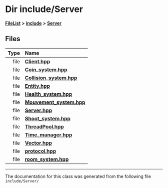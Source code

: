 

# Dir include/Server



[**FileList**](files.md) **>** [**include**](dir_d44c64559bbebec7f509842c48db8b23.md) **>** [**Server**](dir_17f455aea618a06e8886390757d4c564.md)












## Files

| Type | Name |
| ---: | :--- |
| file | [**Client.hpp**](Client_8hpp.md) <br> |
| file | [**Coin\_system.hpp**](Coin__system_8hpp.md) <br> |
| file | [**Collision\_system.hpp**](Collision__system_8hpp.md) <br> |
| file | [**Entity.hpp**](Entity_8hpp.md) <br> |
| file | [**Health\_system.hpp**](Health__system_8hpp.md) <br> |
| file | [**Mouvement\_system.hpp**](Mouvement__system_8hpp.md) <br> |
| file | [**Server.hpp**](Server_8hpp.md) <br> |
| file | [**Shoot\_system.hpp**](Shoot__system_8hpp.md) <br> |
| file | [**ThreadPool.hpp**](ThreadPool_8hpp.md) <br> |
| file | [**Time\_manager.hpp**](Time__manager_8hpp.md) <br> |
| file | [**Vector.hpp**](Vector_8hpp.md) <br> |
| file | [**protocol.hpp**](protocol_8hpp.md) <br> |
| file | [**room\_system.hpp**](room__system_8hpp.md) <br> |



























































------------------------------
The documentation for this class was generated from the following file `include/Server/`

